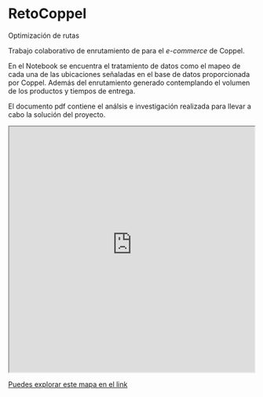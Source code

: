 # RetoCoppel
Optimización de rutas

Trabajo colaborativo de enrutamiento de para el *e-commerce* de Coppel. 

En el Notebook se encuentra el tratamiento de datos como el mapeo de cada una de las ubicaciones señaladas en el base de datos proporcionada por Coppel. Además del enrutamiento generado contemplando el volumen de los productos y tiempos de entrega.

El documento pdf contiene el análsis e investigación realizada para llevar a cabo la solución del proyecto.

<iframe src="https://ma2001b-202-4-mapeop2.netlify.app/" height="500" width="500"></iframe>

[Puedes explorar este mapa en el link](/images/CRVP_300_8.html)
